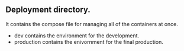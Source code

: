 ## Deployment directory.

It contains the compose file for managing all of the containers at once.

- dev contains the environment for the development.
- production contains the enivornment for the final production.
